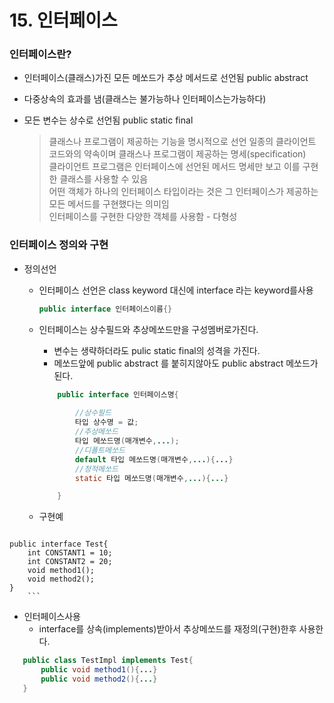 # 15. 인터페이스


### 인터페이스란?

 - 인터페이스(클래스)가진 모든 메쏘드가 추상 메서드로 선언됨 public abstract
 - 다중상속의 효과를 냄(클래스는 불가능하나 인터페이스는가능하다)
 - 모든 변수는 상수로 선언됨 public static final

	>클래스나 프로그램이 제공하는 기능을 명시적으로 선언
    >일종의 클라이언트 코드와의 약속이며 클래스나 프로그램이 제공하는 명세(specification)<br>
    >클라이언트 프로그램은 인터페이스에 선언된 메서드 명세만 보고 이를 구현한 클래스를 사용할 수 있음<br>
    >어떤 객체가 하나의 인터페이스 타입이라는 것은 그 인터페이스가 제공하는 모든 메서드를 구현했다는 의미임<br>
    >인터페이스를 구현한 다양한 객체를 사용함 - 다형성<br>

### 인터페이스 정의와 구현

   - 정의선언
      * 인터페이스 선언은 class keyword 대신에 interface 라는 keyword를사용<br>
        ```java
		public interface 인터페이스이름{}
        ```
	  * 인터페이스는 상수필드와 추상메쏘드만을 구성멤버로가진다.
	     - 변수는 생략하더라도 pulic static final의 성격을 가진다.
		 - 메쏘드앞에 public abstract 를 붙히지않아도  public abstract 메쏘드가된다.

        ```java
			public interface 인터페이스명{
				
				//상수필드
				타입 상수명 = 값;
				//추상메쏘드
				타입 메쏘드명(매개변수,...);
				//디폴트메쏘드
				default 타입 메쏘드명(매개변수,...){...}
				//정적메쏘드
				static 타입 메쏘드명(매개변수,...){...}

			}
        ```

      * 구현예
	    ```java
	public interface Test{
		int CONSTANT1 = 10;
		int CONSTANT2 = 20;
		void method1();
		void method2();
	}
	    ```	
   
   - 인터페이스사용
       - interface를 상속(implements)받아서 추상메쏘드를 재정의(구현)한후 사용한다.
         
 ```java
	public class TestImpl implements Test{
		public void method1(){...}
		public void method2(){...}
	} 
 ```

